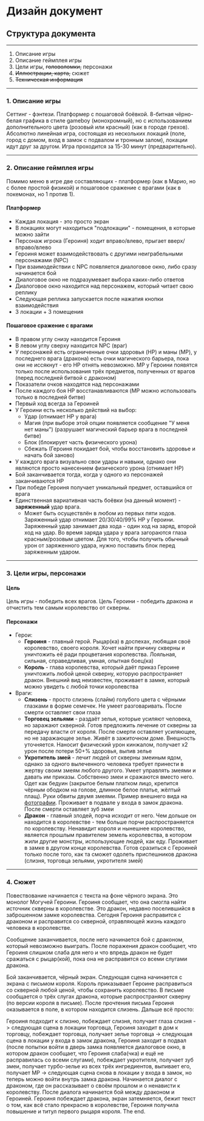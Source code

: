# Дизайн документ

## Структура документа
---

1. Описание игры
2. Описание геймплея игры
3. Цели игры, ~~головоломки,~~ персонажи
4. ~~Иллюстрации, карта,~~ сюжет
5. ~~Техническая информация~~

---
### 1. Описание игры

Сеттинг - фэнтези. Платформер с пошаговой боёвкой. 8-битная чёрно-белая графика в стиле gameboy (монохромный), но с использованием дополнительного цвета (розовый или красный) (как в городе грехов). Абсолютно линейная игра, состоящая из нескольких локаций (поле, город с домом, вход в замок с подвалом и тронным залом), локации идут друг за другом. Игра проходится за 15-30 минут (предварительно).

---
### 2. Описание геймплея игры

Помимо меню в игре две составляющих - платформер (как в Марио, но с более простой физикой) и пошаговое сражение с врагами (как в покемонах, но 1 против 1).

#### Платформер

* Каждая локация - это просто экран
* В локациях могут находиться "подлокации" - помещения, в которые можно зайти
* Персонаж игрока (Героиня) ходит вправо/влево, прыгает вверх/вправо/влево
* Героиня может взаимодействовать с другими неиграбельными персонажами (NPC)
* При взаимодействии с NPC появляется диалоговое окно, либо сразу начинается бой
* Диалоговое окно не подразумевает выбора каких-либо ответов
* Диалоговое окно находится над персонажем, который читает свою реплику
* Следующая реплика запускается после нажатия кнопки взаимодействия
* 3 локации + 3 помещения

#### Пошаговое сражение с врагами

* В правом углу снизу находится Героиня
* В левом углу сверху находится NPC (враг)
* У персонажей есть ограниченные очки здоровья (HP) и маны (MP), у последнего врага (дракона) есть очки магического барьера, пока они не иссякнут - его HP отнять невозможно. MP у Героини появятся только после использования трёх предметов, полученных от врагов (перед последней битвой с драконом)
* Показатели очков находятся над персонажами
* После каждого боя HP восстанавливаются (MP можно использовать только в последней битве)
* Первый ход всегда за Героиней
* У Героини есть несколько действий на выбор:
	* Удар (отнимает HP у врага)
	* Магия (при выборе этой опции появляется сообщение "У меня нет маны") (разрушает магический барьер врага в последней битве)
	* Блок (блокирует часть физического урона)
	* Сбежать (Героиня покидает бой, чтобы восстановить здоровье и начать бой заново)
* У каждого врага визуально свои удары и навыки, однако они являются просто нанесением физического урона (отнимает HP)
* Бой заканчивается тогда, когда у одного из персонажей заканчиваются HP
* При победе Героиня получает уникальный предмет, оставшийся от врага
* Единственная вариативная часть боёвки (на данный момент) - **заряженный** удар врага. 
	* Может быть осуществлён в любом из первых пяти ходов. Заряженный удар отнимает 20/30/40/99% HP у Героини. Заряженный удар занимает два хода - один ход на заряд, второй ход на удар. Во время заряда удара у врага загораются глаза красным/розовым цветом. Для того, чтобы получить обычный урон от заряженного удара, нужно поставить блок перед заряженным ударом.

---
### 3. Цели игры, персонажи

#### Цель

Цель игры - победить всех врагов. Цель Героини - победить дракона и отчистить тем самым королевство от скверны.

#### Персонажи

* Герои:
	* **Героиня** - главный герой. Рыцар(ка) в доспехах, любящая своё королевство, своего короля. Хочет найти причину скверны и уничтожить её ради процветания королевства. Лояльная, сильная, справедливая, умная, опытная боец(ка)
	* **Король** - глава королевства, который даёт приказ Героине уничтожить любой ценой скверну, которую распространяет дракон. Внешний вид неизвестен, проживает в замке, который можно увидеть с любой точки королевства
* Враги:
	* **Слизень** - просто слизень (слайм) голубого цвета с чёрными глазками в форме семечек. Не умеет разговаривать. После смерти оставляет свои глаза
	* **Торговец зельями** - раздаёт зелья, которые усиляют человека, но заражают скверной. Готов предложить лечение от скверны за передачу власти от короля. После смерти оставляет усиляющее, но не заражающее зелье. Живёт в зажиточном доме. Внешность уточняется. Наносит физический урон кинжалом, получает х2 урон после потери 50+% здоровья, выпив зелье
	* **Укротитель змей** - лечит людей от скверны змеиным ядом, однако за одного вылеченного человека требует принести в жертву своим змеям любого другого. Умеет управлять змеями и давать им приказы. Собственно змеи и сражаются вместо него. Одет как бедуин (закрытое белым платком лицо, крепится чёрным ободком на голове, длинное белое платье, жёлтый плащ). Руки обвиты двумя змеями. Пример внешнего вида на [фотографии](https://sun9-13.userapi.com/c204620/v204620599/25b30/FQ69VbddjUk.jpg). Проживает в подвале у входа в замок дракона. После смерти оставляет зуб змеи
	* **Дракон** - главный злодей, порча исходит от него. Чем дольше он находится в королевстве - тем больше порчи распространяется по королевству. Ненавидит короля и нынешнее королевство, является прошлым правителем земель королевства, в котором жили другие монстры, использующие людей, как еду. Проживает в замке в другом конце королевства. Готов сразиться с Героиней только после того, как та сможет одолеть приспешников дракона (слизня, торговца зельями, укротителя змей)  

---

### 4. Сюжет

Повествование начинается с текста на фоне чёрного экрана. Это монолог Могучей Героини. Героиня сообщает, что она смогла найти источник скверны в королевстве. Это дракон, недавно поселившийся в заброшенном замке королевства. Сегодня Героиня расправится с драконом и расправится со скверной, отравляющей жизнь каждого человека в королевстве.

Сообщение заканчивается, после него начинается бой с драконом, который невозможно выиграть. После поражения дракон сообщает, что Героиня слишком слаба для него и что впредь дракон не будет сражаться с рыцар(кой), пока она не расправится со всеми слугами дракона.

Бой заканчивается, чёрный экран. Следующая сцена начинается с экрана с письмом короля. Король приказывает Героине расправиться со скверной любой ценой, чтобы сохранить королевство. В письме сообщается о трёх слугах дракона, которые распространяют скверну (по версии короля в письме). После прочтения письма Героиня оказывается в поле, в котором находится слизень. Дальше всё просто:

Героиня подходит к слизню, побеждает слизня, получает глаза слизня -> следующая сцена в локации торговца, Героиня заходит в дом к торговцу, побеждает торговца, получает зелье торговца -> следующая сцена в локации у входа в замок дракона, Героиня заходит в подвал (после попытки войти в дверь замка появляется диалоговое окно, в котором дракон сообщает, что Героиня слаба(чка) и ещё не расправилась со всеми слугами), побеждает укротителя, получает зуб змеи, получает турбо-зелье из всех трёх ингредиентов, выпивает его, получает MP -> следующая сцена снова в локации у входа в замок, но теперь можно войти внутрь замка дракона. Начинается диалог с драконом, где он рассказывает о своём прошлом и о ненависти к королевству. После диалога начинается бой между драконом и Героиней. Героиня побеждает дракона, экран затемняется, бежит текст о том, как всё стало прекрасно в королевстве, Героиня получила повышение и титул первого рыцаря короля. The end.

